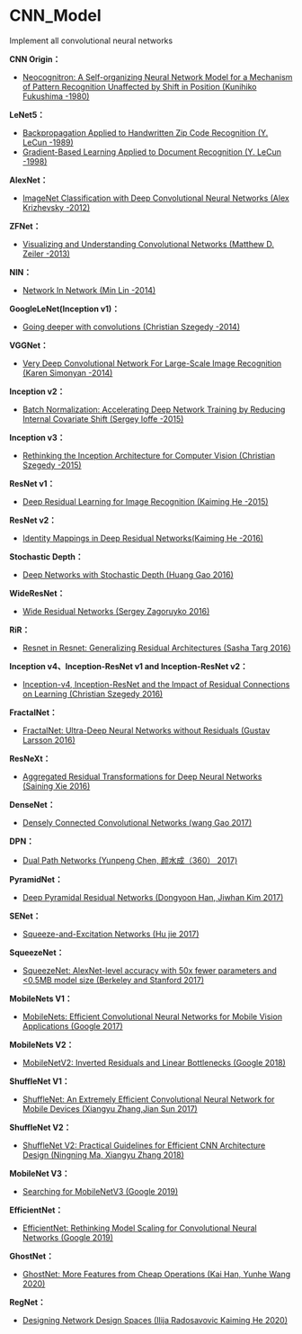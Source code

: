 # CNN_Model
Implement all convolutional neural networks

**CNN Origin：**
* [Neocognitron: A Self-organizing Neural Network Model for a Mechanism of Pattern Recognition Unaffected by Shift in Position (Kunihiko Fukushima -1980)](https://link.springer.com/article/10.1007/BF00344251)


**LeNet5：**
* [Backpropagation Applied to Handwritten Zip Code Recognition (Y. LeCun -1989)](https://ieeexplore.ieee.org/document/6795724)
* [Gradient-Based Learning Applied to Document Recognition (Y. LeCun -1998)](https://www.researchgate.net/profile/Yann_Lecun/publication/2985446_Gradient-Based_Learning_Applied_to_Document_Recognition/links/0deec519dfa1983fc2000000/Gradient-Based-Learning-Applied-to-Document-Recognition.pdf)

**AlexNet：**
* [ImageNet Classification with Deep Convolutional Neural Networks (Alex Krizhevsky -2012)](http://papers.nips.cc/paper/4824-imagenet-classification-with-deep-convolutional-neural-networks.pdf)

**ZFNet：**
* [Visualizing and Understanding Convolutional Networks (Matthew D. Zeiler -2013)](https://arxiv.org/abs/1311.2901)

**NIN：** 
* [Network In Network (Min Lin -2014)](https://arxiv.org/abs/1312.4400)

**GoogleLeNet(Inception v1)：**
* [Going deeper with convolutions (Christian Szegedy -2014)](https://research.google/pubs/pub43022/)

**VGGNet：**
* [Very Deep Convolutional Network For Large-Scale Image Recognition (Karen Simonyan -2014)](https://arxiv.org/abs/1409.1556)

**Inception v2：**
* [Batch Normalization: Accelerating Deep Network Training by Reducing Internal Covariate Shift (Sergey Ioffe -2015)](https://arxiv.org/abs/1502.03167)

**Inception v3：**
* [Rethinking the Inception Architecture for Computer Vision (Christian Szegedy -2015)](https://arxiv.org/abs/1512.00567)

**ResNet v1：**
* [Deep Residual Learning for Image Recognition (Kaiming He -2015)](https://arxiv.org/abs/1512.03385)

**ResNet v2：**
* [Identity Mappings in Deep Residual Networks(Kaiming He -2016)](https://arxiv.org/abs/1603.05027)

**Stochastic Depth：**
* [Deep Networks with Stochastic Depth (Huang Gao 2016)](https://arxiv.org/abs/1603.09382v1?utm_content=bufferbf6d7&utm_medium=social&utm_source=twitter.com&utm_campaign=buffer)

**WideResNet：**
* [Wide Residual Networks (Sergey Zagoruyko 2016)](https://arxiv.org/abs/1605.07146)

**RiR：**
* [Resnet in Resnet: Generalizing Residual Architectures (Sasha Targ 2016)](https://arxiv.org/abs/1603.08029)

**Inception v4、Inception-ResNet v1 and Inception-ResNet v2：**
* [Inception-v4, Inception-ResNet and the Impact of Residual Connections on Learning (Christian Szegedy 2016)](https://arxiv.org/abs/1602.07261)

**FractalNet：**
* [FractalNet: Ultra-Deep Neural Networks without Residuals (Gustav Larsson 2016)](https://arxiv.org/abs/1605.07648)

**ResNeXt：**
* [Aggregated Residual Transformations for Deep Neural Networks (Saining Xie 2016)](https://arxiv.org/abs/1611.05431)

**DenseNet：**
* [Densely Connected Convolutional Networks (wang Gao 2017)](https://arxiv.org/abs/1608.06993)

**DPN：**
* [Dual Path Networks (Yunpeng Chen, 颜水成（360） 2017)](https://arxiv.org/abs/1707.01629)

**PyramidNet：**
* [Deep Pyramidal Residual Networks (Dongyoon Han, Jiwhan Kim 2017)](https://arxiv.org/abs/1610.02915)

**SENet：**
* [Squeeze-and-Excitation Networks (Hu jie 2017)](https://arxiv.org/abs/1709.01507)

**SqueezeNet：**
* [SqueezeNet: AlexNet-level accuracy with 50x fewer parameters and <0.5MB model size (Berkeley and Stanford 2017)](https://arxiv.org/abs/1602.07360v3)

**MobileNets V1：**
* [MobileNets: Efficient Convolutional Neural Networks for Mobile Vision Applications (Google 2017)](https://arxiv.org/abs/1704.04861)

**MobileNets V2：**
* [MobileNetV2: Inverted Residuals and Linear Bottlenecks (Google 2018)](https://arxiv.org/abs/1801.04381)

**ShuffleNet V1：**
* [ShuffleNet: An Extremely Efficient Convolutional Neural Network for Mobile Devices (Xiangyu Zhang,Jian Sun 2017)](https://arxiv.org/abs/1707.01083)

**ShuffleNet V2：**
* [ShuffleNet V2: Practical Guidelines for Efficient CNN Architecture Design (Ningning Ma, Xiangyu Zhang 2018)](https://arxiv.org/abs/1807.11164)

**MobileNet V3：**
* [Searching for MobileNetV3 (Google 2019)](https://arxiv.org/abs/1905.02244?context=cs)

**EfficientNet：**
* [EfficientNet: Rethinking Model Scaling for Convolutional Neural Networks (Google 2019)](https://arxiv.org/abs/1905.11946)

**GhostNet：**
* [GhostNet: More Features from Cheap Operations (Kai Han, Yunhe Wang 2020)](https://arxiv.org/abs/1911.11907)

**RegNet：**
* [Designing Network Design Spaces (Ilija Radosavovic Kaiming He 2020)](https://arxiv.org/pdf/2003.13678.pdf)
